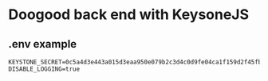 # Doogood back end with KeysoneJS

## .env example


```
KEYSTONE_SECRET=0c5a4d3e443a015d3eaa950e079b2c3d4c0d9fe04ca1f159d2f45fb1bd713cfa9630896f43456f42ef7f7f06ac5917e7
DISABLE_LOGGING=true
```